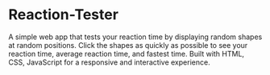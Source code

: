# Reaction-Tester
A simple web app that tests your reaction time by displaying random shapes at random positions. Click the shapes as quickly as possible to see your reaction time, average reaction time, and fastest time. Built with HTML, CSS, JavaScript for a responsive and interactive experience.

